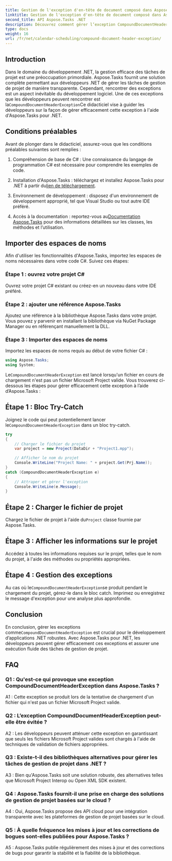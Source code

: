 ```yaml
---
title: Gestion de l'exception d'en-tête de document composé dans Aspose.Tasks
linktitle: Gestion de l'exception d'en-tête de document composé dans Aspose.Tasks
second_title: API Aspose.Tasks .NET
description: Découvrez comment gérer l’exception CompoundDocumentHeaderException dans Aspose.Tasks pour .NET. Obtenez des conseils étape par étape avec des exemples de code.
type: docs
weight: 16
url: /fr/net/calendar-scheduling/compound-document-header-exception/
---
```

## Introduction

 Dans le domaine du développement .NET, la gestion efficace des tâches de projet est une préoccupation primordiale. Aspose.Tasks fournit une solution complète permettant aux développeurs .NET de gérer les tâches de gestion de projet de manière transparente. Cependant, rencontrer des exceptions est un aspect inévitable du développement logiciel. Une de ces exceptions que les développeurs peuvent rencontrer est la`CompoundDocumentHeaderException`Ce didacticiel vise à guider les développeurs sur la façon de gérer efficacement cette exception à l'aide d'Aspose.Tasks pour .NET.

## Conditions préalables

Avant de plonger dans le didacticiel, assurez-vous que les conditions préalables suivantes sont remplies :

1. Compréhension de base de C# : Une connaissance du langage de programmation C# est nécessaire pour comprendre les exemples de code.
   
2.  Installation d'Aspose.Tasks : téléchargez et installez Aspose.Tasks pour .NET à partir du[lien de téléchargement](https://releases.aspose.com/tasks/net/).

3. Environnement de développement : disposez d'un environnement de développement approprié, tel que Visual Studio ou tout autre IDE préféré.

4.  Accès à la documentation : reportez-vous au[Documentation Aspose.Tasks](https://reference.aspose.com/tasks/net/) pour des informations détaillées sur les classes, les méthodes et l’utilisation.

## Importer des espaces de noms

Afin d'utiliser les fonctionnalités d'Aspose.Tasks, importez les espaces de noms nécessaires dans votre code C#. Suivez ces étapes:

### Étape 1 : ouvrez votre projet C#

Ouvrez votre projet C# existant ou créez-en un nouveau dans votre IDE préféré.

### Étape 2 : ajouter une référence Aspose.Tasks

Ajoutez une référence à la bibliothèque Aspose.Tasks dans votre projet. Vous pouvez y parvenir en installant la bibliothèque via NuGet Package Manager ou en référençant manuellement la DLL.

### Étape 3 : Importer des espaces de noms

Importez les espaces de noms requis au début de votre fichier C# :

```csharp
using Aspose.Tasks;
using System;


```

 Le`CompoundDocumentHeaderException` est lancé lorsqu'un fichier en cours de chargement n'est pas un fichier Microsoft Project valide. Vous trouverez ci-dessous les étapes pour gérer efficacement cette exception à l’aide d’Aspose.Tasks :

## Étape 1 : Bloc Try-Catch

 Joignez le code qui peut potentiellement lancer le`CompoundDocumentHeaderException` dans un bloc try-catch.

```csharp
try
{
    // Charger le fichier du projet
    var project = new Project(DataDir + "Project1.mpp");

    // Afficher le nom du projet
    Console.WriteLine("Project Name: " + project.Get(Prj.Name));
}
catch (CompoundDocumentHeaderException e)
{
    // Attraper et gérer l'exception
    Console.WriteLine(e.Message);
}
```

## Étape 2 : Charger le fichier de projet

 Chargez le fichier de projet à l'aide du`Project` classe fournie par Aspose.Tasks.

## Étape 3 : Afficher les informations sur le projet

Accédez à toutes les informations requises sur le projet, telles que le nom du projet, à l'aide des méthodes ou propriétés appropriées.

## Étape 4 : Gestion des exceptions

 Au cas où le`CompoundDocumentHeaderException`se produit pendant le chargement du projet, gérez-le dans le bloc catch. Imprimez ou enregistrez le message d'exception pour une analyse plus approfondie.

## Conclusion

 En conclusion, gérer les exceptions comme`CompoundDocumentHeaderException` est crucial pour le développement d’applications .NET robustes. Avec Aspose.Tasks pour .NET, les développeurs peuvent gérer efficacement ces exceptions et assurer une exécution fluide des tâches de gestion de projet.

## FAQ

### Q1 : Qu'est-ce qui provoque une exception CompoundDocumentHeaderException dans Aspose.Tasks ?

A1 : Cette exception se produit lors de la tentative de chargement d'un fichier qui n'est pas un fichier Microsoft Project valide.

### Q2 : L’exception CompoundDocumentHeaderException peut-elle être évitée ?

A2 : Les développeurs peuvent atténuer cette exception en garantissant que seuls les fichiers Microsoft Project valides sont chargés à l'aide de techniques de validation de fichiers appropriées.

### Q3 : Existe-t-il des bibliothèques alternatives pour gérer les tâches de gestion de projet dans .NET ?

A3 : Bien qu'Aspose.Tasks soit une solution robuste, des alternatives telles que Microsoft Project Interop ou Open XML SDK existent.

### Q4 : Aspose.Tasks fournit-il une prise en charge des solutions de gestion de projet basées sur le cloud ?

A4 : Oui, Aspose.Tasks propose des API cloud pour une intégration transparente avec les plateformes de gestion de projet basées sur le cloud.

### Q5 : À quelle fréquence les mises à jour et les corrections de bogues sont-elles publiées pour Aspose.Tasks ?

A5 : Aspose.Tasks publie régulièrement des mises à jour et des corrections de bugs pour garantir la stabilité et la fiabilité de la bibliothèque.
